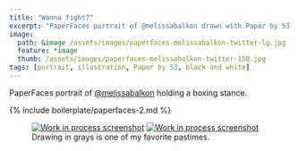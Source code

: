 ```yaml
---
title: "Wanna fight?"
excerpt: "PaperFaces portrait of @melissabalkon drawn with Paper by 53 on an iPad."
image: 
  path: &image /assets/images/paperfaces-melissabalkon-twitter-lg.jpg 
  feature: *image
  thumb: /assets/images/paperfaces-melissabalkon-twitter-150.jpg
tags: [portrait, illustration, Paper by 53, black and white]
---
```


PaperFaces portrait of [@melissabalkon](http://twitter.com/melissabalkon) holding a boxing stance.

{% include boilerplate/paperfaces-2.md %}

<figure class="half">
	<a href="{{ site.url }}/assets/images/paperfaces-melissabalkon-process-1-lg.jpg"><img src="{{ site.url }}/assets/images/paperfaces-melissabalkon-process-1-600.jpg" alt="Work in process screenshot"></a>
	<a href="{{ site.url }}/assets/images/paperfaces-melissabalkon-process-2-lg.jpg"><img src="{{ site.url }}/assets/images/paperfaces-melissabalkon-process-2-600.jpg" alt="Work in process screenshot"></a>
	<figcaption>Drawing in grays is one of my favorite pastimes.</figcaption>
</figure>